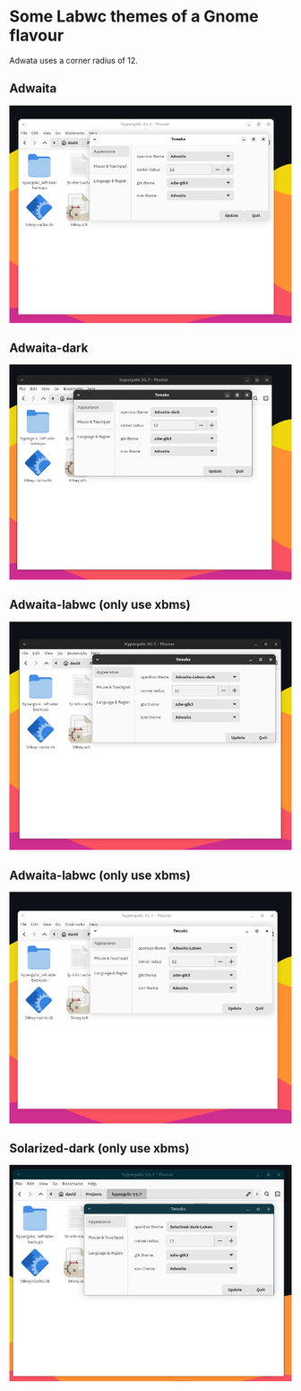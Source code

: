 # Some Labwc themes of a Gnome flavour 

Adwata uses a corner radius of 12.

## Adwaita

![](adwaita.png)

## Adwaita-dark

![](adwaita_dark.png)

## Adwaita-labwc (only use xbms)

![](adwaita_labwc.png)

## Adwaita-labwc (only use xbms)

![](adwaita_labwc_dark.png)

## Solarized-dark (only use xbms)

![](solarized-dark.png)
